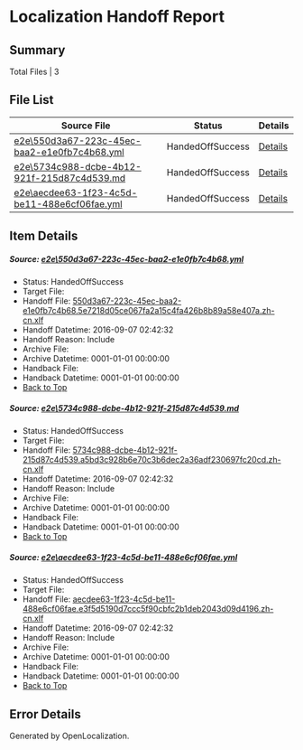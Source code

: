 # <a name='report-top'></a> Localization Handoff Report

## Summary
 Total Files | 3

## File List
 Source File | Status | Details 
 ----------- | ------ | ------- 
 [e2e\550d3a67-223c-45ec-baa2-e1e0fb7c4b68.yml](https://github.com/OpenLocalizationTestOrg/ol-test0/blob/ab9b26606fc4f2f6a168d7f86fe6357c9191ee31/e2e/550d3a67-223c-45ec-baa2-e1e0fb7c4b68.yml) | HandedOffSuccess | [Details](#53e7d7136cf8adab36eb66eb6604016493e2e4081)
 [e2e\5734c988-dcbe-4b12-921f-215d87c4d539.md](https://github.com/OpenLocalizationTestOrg/ol-test0/blob/ab9b26606fc4f2f6a168d7f86fe6357c9191ee31/e2e/5734c988-dcbe-4b12-921f-215d87c4d539.md) | HandedOffSuccess | [Details](#83801013a9829939a94d043f1a48c12d1683925b2)
 [e2e\aecdee63-1f23-4c5d-be11-488e6cf06fae.yml](https://github.com/OpenLocalizationTestOrg/ol-test0/blob/ab9b26606fc4f2f6a168d7f86fe6357c9191ee31/e2e/aecdee63-1f23-4c5d-be11-488e6cf06fae.yml) | HandedOffSuccess | [Details](#6f748cecac20907135cea1483bd8dbd6477254a96)

## Item Details
##### <a name='53e7d7136cf8adab36eb66eb6604016493e2e4081'></a> Source: [e2e\550d3a67-223c-45ec-baa2-e1e0fb7c4b68.yml](https://github.com/OpenLocalizationTestOrg/ol-test0/blob/ab9b26606fc4f2f6a168d7f86fe6357c9191ee31/e2e/550d3a67-223c-45ec-baa2-e1e0fb7c4b68.yml)
* Status: HandedOffSuccess
* Target File: 
* Handoff File: [550d3a67-223c-45ec-baa2-e1e0fb7c4b68.5e7218d05ce067fa2a15c4fa426b8b89a58e407a.zh-cn.xlf](https://github.com/OpenLocalizationTestOrg/ol-test0-handoff/blob/c8ff410c890f01ea96d2a93773413876e5bc638a/ol-handoff/OpenLocalizationTestOrg/ol-test0-zhcn/ci/ht/550d3a67-223c-45ec-baa2-e1e0fb7c4b68.5e7218d05ce067fa2a15c4fa426b8b89a58e407a.zh-cn.xlf)
* Handoff Datetime: 2016-09-07 02:42:32
* Handoff Reason: Include
* Archive File: 
* Archive Datetime: 0001-01-01 00:00:00
* Handback File: 
* Handback Datetime: 0001-01-01 00:00:00
* [Back to Top](#report-top)

##### <a name='83801013a9829939a94d043f1a48c12d1683925b2'></a> Source: [e2e\5734c988-dcbe-4b12-921f-215d87c4d539.md](https://github.com/OpenLocalizationTestOrg/ol-test0/blob/ab9b26606fc4f2f6a168d7f86fe6357c9191ee31/e2e/5734c988-dcbe-4b12-921f-215d87c4d539.md)
* Status: HandedOffSuccess
* Target File: 
* Handoff File: [5734c988-dcbe-4b12-921f-215d87c4d539.a5bd3c928b6e70c3b6dec2a36adf230697fc20cd.zh-cn.xlf](https://github.com/OpenLocalizationTestOrg/ol-test0-handoff/blob/c8ff410c890f01ea96d2a93773413876e5bc638a/ol-handoff/OpenLocalizationTestOrg/ol-test0-zhcn/ci/ht/5734c988-dcbe-4b12-921f-215d87c4d539.a5bd3c928b6e70c3b6dec2a36adf230697fc20cd.zh-cn.xlf)
* Handoff Datetime: 2016-09-07 02:42:32
* Handoff Reason: Include
* Archive File: 
* Archive Datetime: 0001-01-01 00:00:00
* Handback File: 
* Handback Datetime: 0001-01-01 00:00:00
* [Back to Top](#report-top)

##### <a name='6f748cecac20907135cea1483bd8dbd6477254a96'></a> Source: [e2e\aecdee63-1f23-4c5d-be11-488e6cf06fae.yml](https://github.com/OpenLocalizationTestOrg/ol-test0/blob/ab9b26606fc4f2f6a168d7f86fe6357c9191ee31/e2e/aecdee63-1f23-4c5d-be11-488e6cf06fae.yml)
* Status: HandedOffSuccess
* Target File: 
* Handoff File: [aecdee63-1f23-4c5d-be11-488e6cf06fae.e3f5d5190d7ccc5f90cbfc2b1deb2043d09d4196.zh-cn.xlf](https://github.com/OpenLocalizationTestOrg/ol-test0-handoff/blob/c8ff410c890f01ea96d2a93773413876e5bc638a/ol-handoff/OpenLocalizationTestOrg/ol-test0-zhcn/ci/ht/aecdee63-1f23-4c5d-be11-488e6cf06fae.e3f5d5190d7ccc5f90cbfc2b1deb2043d09d4196.zh-cn.xlf)
* Handoff Datetime: 2016-09-07 02:42:32
* Handoff Reason: Include
* Archive File: 
* Archive Datetime: 0001-01-01 00:00:00
* Handback File: 
* Handback Datetime: 0001-01-01 00:00:00
* [Back to Top](#report-top)


## Error Details

Generated by OpenLocalization.
